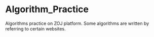 # Algorithm_Practice
Algorithms practice on ZOJ platform.
Some algorithms are written by referring to certain websites.
